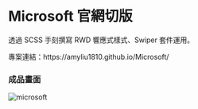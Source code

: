 # Microsoft 官網切版
<p>透過 SCSS 手刻撰寫 RWD 響應式樣式、Swiper 套件運用。</p>
<p>專案連結：https://amyliu1810.github.io/Microsoft/</p>
<h3>成品畫面</h3>

![microsoft](https://github.com/amyliu1810/Microsoft/assets/143366312/6f4083db-2c7f-43d3-8645-ace29109e1bd)
